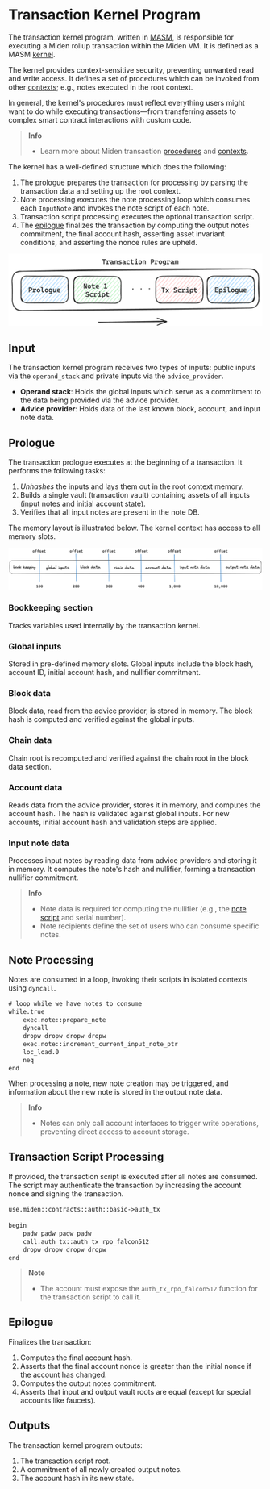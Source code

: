 # Transaction Kernel Program

The transaction kernel program, written in [MASM](https://0xpolygonmiden.github.io/miden-vm/user_docs/assembly/main.html), is responsible for executing a Miden rollup transaction within the Miden VM. It is defined as a MASM [kernel](https://0xpolygonmiden.github.io/miden-vm/user_docs/assembly/execution_contexts.html#kernels).

The kernel provides context-sensitive security, preventing unwanted read and write access. It defines a set of procedures which can be invoked from other [contexts](https://0xpolygonmiden.github.io/miden-vm/user_docs/assembly/execution_contexts.html#execution-contexts); e.g., notes executed in the root context.

In general, the kernel's procedures must reflect everything users might want to do while executing transactions—from transferring assets to complex smart contract interactions with custom code.

> **Info**
>
> - Learn more about Miden transaction [procedures](procedures.md) and [contexts](contexts.md).

The kernel has a well-defined structure which does the following:

1. The [prologue](#prologue) prepares the transaction for processing by parsing the transaction data and setting up the root context.
2. Note processing executes the note processing loop which consumes each `InputNote` and invokes the note script of each note.
3. Transaction script processing executes the optional transaction script.
4. The [epilogue](#epilogue) finalizes the transaction by computing the output notes commitment, the final account hash, asserting asset invariant conditions, and asserting the nonce rules are upheld.

![Transaction program](../../img/architecture/transaction/transaction-program.png)

## Input

The transaction kernel program receives two types of inputs: public inputs via the `operand_stack` and private inputs via the `advice_provider`.

- **Operand stack**: Holds the global inputs which serve as a commitment to the data being provided via the advice provider.
- **Advice provider**: Holds data of the last known block, account, and input note data.

## Prologue

The transaction prologue executes at the beginning of a transaction. It performs the following tasks:

1. _Unhashes_ the inputs and lays them out in the root context memory.
2. Builds a single vault (transaction vault) containing assets of all inputs (input notes and initial account state).
3. Verifies that all input notes are present in the note DB.

The memory layout is illustrated below. The kernel context has access to all memory slots.

![Memory layout kernel](../../img/architecture/transaction/memory-layout-kernel.png)

### Bookkeeping section

Tracks variables used internally by the transaction kernel.

### Global inputs

Stored in pre-defined memory slots. Global inputs include the block hash, account ID, initial account hash, and nullifier commitment.

### Block data

Block data, read from the advice provider, is stored in memory. The block hash is computed and verified against the global inputs.

### Chain data

Chain root is recomputed and verified against the chain root in the block data section.

### Account data

Reads data from the advice provider, stores it in memory, and computes the account hash. The hash is validated against global inputs. For new accounts, initial account hash and validation steps are applied.

### Input note data

Processes input notes by reading data from advice providers and storing it in memory. It computes the note's hash and nullifier, forming a transaction nullifier commitment.

> **Info**
>
> - Note data is required for computing the nullifier (e.g., the [note script](../notes.md#main-script) and serial number).
> - Note recipients define the set of users who can consume specific notes.

## Note Processing

Notes are consumed in a loop, invoking their scripts in isolated contexts using `dyncall`.

```arduino
# loop while we have notes to consume
while.true
    exec.note::prepare_note
    dyncall
    dropw dropw dropw dropw
    exec.note::increment_current_input_note_ptr
    loc_load.0
    neq
end
```

When processing a note, new note creation may be triggered, and information about the new note is stored in the output note data.

> **Info**
>
> - Notes can only call account interfaces to trigger write operations, preventing direct access to account storage.

## Transaction Script Processing

If provided, the transaction script is executed after all notes are consumed. The script may authenticate the transaction by increasing the account nonce and signing the transaction.

```arduino
use.miden::contracts::auth::basic->auth_tx

begin
    padw padw padw padw
    call.auth_tx::auth_tx_rpo_falcon512
    dropw dropw dropw dropw
end
```

> **Note**
>
> - The account must expose the `auth_tx_rpo_falcon512` function for the transaction script to call it.

## Epilogue

Finalizes the transaction:

1. Computes the final account hash.
2. Asserts that the final account nonce is greater than the initial nonce if the account has changed.
3. Computes the output notes commitment.
4. Asserts that input and output vault roots are equal (except for special accounts like faucets).

## Outputs

The transaction kernel program outputs:

1. The transaction script root.
2. A commitment of all newly created output notes.
3. The account hash in its new state.
